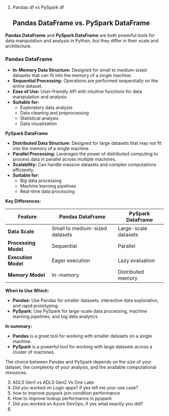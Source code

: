1. Pandas df vs PySpark df
   ## Pandas DataFrame vs. PySpark DataFrame

**Pandas DataFrame** and **PySpark DataFrame** are both powerful tools for data manipulation and analysis in Python, but they differ in their scale and architecture.

### Pandas DataFrame
* **In-Memory Data Structure:** Designed for small to medium-sized datasets that can fit into the memory of a single machine.
* **Sequential Processing:** Operations are performed sequentially on the entire dataset.
* **Ease of Use:** User-friendly API with intuitive functions for data manipulation and analysis.
* **Suitable for:**
    - Exploratory data analysis
    - Data cleaning and preprocessing
    - Statistical analysis
    - Data visualization

**PySpark DataFrame**
* **Distributed Data Structure:** Designed for large datasets that may not fit into the memory of a single machine.
* **Parallel Processing:** Leverages the power of distributed computing to process data in parallel across multiple machines.
* **Scalability:** Can handle massive datasets and complex computations efficiently.
* **Suitable for:**
    - Big data processing
    - Machine learning pipelines
    - Real-time data processing

**Key Differences:**

| Feature | Pandas DataFrame | PySpark DataFrame |
|---|---|---|
| **Data Scale** | Small to medium-sized datasets | Large-scale datasets |
| **Processing Model** | Sequential | Parallel |
| **Execution Model** | Eager execution | Lazy evaluation |
| **Memory Model** | In-memory | Distributed memory |

**When to Use Which:**

- **Pandas:** Use Pandas for smaller datasets, interactive data exploration, and rapid prototyping.
- **PySpark:** Use PySpark for large-scale data processing, machine learning pipelines, and big data analytics.

**In summary:**

- **Pandas** is a great tool for working with smaller datasets on a single machine.
- **PySpark** is a powerful tool for working with large datasets across a cluster of machines.

The choice between Pandas and PySpark depends on the size of your dataset, the complexity of your analysis, and the available computational resources.

3. ADLS Gen1 vs ADLS Gen2 Vs One Lake
4. Did you worked on Logic apps? if yes tell me your use case?
5. how to improve pyspark join condition performance
6. How to improve lookup performance in pyspark
7. Did you worked on Azure DevOps, if yes what exactly you did?
8. 
